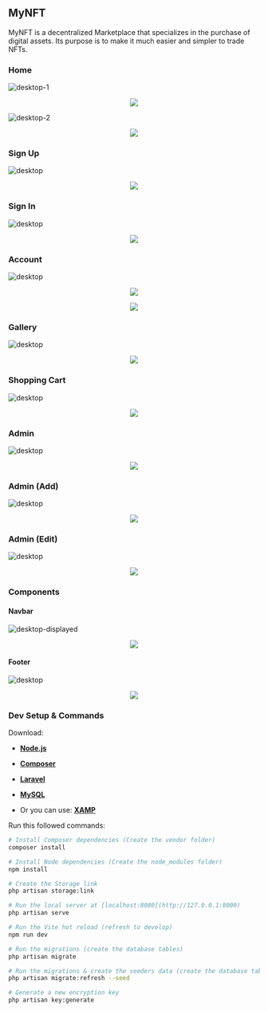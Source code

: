 ## MyNFT

MyNFT is a decentralized Marketplace that specializes in the purchase of digital assets. Its purpose is to make it much easier and simpler to trade NFTs.

### Home

![desktop-1](https://github.com/RubenChirino/myNFT/assets/52714843/dfcf9c46-fe23-4276-a252-c5e6d473a712)

<p align="center">
  <img src="https://github.com/RubenChirino/myNFT/assets/52714843/b30f4938-12fb-4858-9f93-89815b5d318e">
</p>

![desktop-2](https://github.com/RubenChirino/myNFT/assets/52714843/4abd96ad-92c7-4cb7-b9c2-d5028b1605e5)

<p align="center">
  <img src="https://github.com/RubenChirino/myNFT/assets/52714843/9419710c-0d24-4c7e-9621-bb23552d211b">
</p>

### Sign Up

![desktop](https://github.com/RubenChirino/myNFT/assets/52714843/2b1a5a92-d9f2-4555-82a8-2aa595c0354a)

<p align="center">
  <img src="https://github.com/RubenChirino/myNFT/assets/52714843/51dbf8bd-a024-4698-9103-4a5475e55848">
</p>

### Sign In

![desktop](https://github.com/RubenChirino/myNFT/assets/52714843/e0299366-e839-47fc-a16d-badffd8be7c0)

<p align="center">
  <img src="https://github.com/RubenChirino/myNFT/assets/52714843/67e3405a-6129-45f2-b5ef-eeaeff3c01e3">
</p>

### Account

![desktop](https://github.com/RubenChirino/myNFT/assets/52714843/5b7b1179-a30d-4533-b9ab-27e991a02e66)

<p align="center">
  <img src="https://github.com/RubenChirino/myNFT/assets/52714843/3e6d8d25-7670-40c1-922f-b165517872db">
</p>

<p align="center">
  <img src="https://github.com/RubenChirino/myNFT/assets/52714843/e59aedbf-2a87-432a-8c59-2180a3a5247c">
</p>

### Gallery

![desktop](https://github.com/RubenChirino/myNFT/assets/52714843/78e75d26-d0aa-4f3f-b054-46f2233ff77b)

<p align="center">
  <img src="https://github.com/RubenChirino/myNFT/assets/52714843/56345c74-c2f8-4642-b6ed-01e4b5b24a76">
</p>

### Shopping Cart

![desktop](https://github.com/RubenChirino/myNFT/assets/52714843/39150107-7f4a-4e14-bba6-724f23955045)

<p align="center">
  <img src="https://github.com/RubenChirino/myNFT/assets/52714843/a924599e-6888-435e-9c66-bcc1a17ba271">
</p>

### Admin

![desktop](https://github.com/RubenChirino/myNFT/assets/52714843/0030ec2c-69c6-490e-a2a4-c40f500df4b9)

<p align="center">
  <img src="https://github.com/RubenChirino/myNFT/assets/52714843/2b07842c-81ea-4ef4-915b-a6a3b04adcd5">
</p>

### Admin (Add)

![desktop](https://github.com/RubenChirino/myNFT/assets/52714843/84a96080-b82c-451d-9fa4-29fda909f924)

<p align="center">
  <img src="https://github.com/RubenChirino/myNFT/assets/52714843/37c01f7c-bb75-4470-a794-538f1d5706e7">
</p>

### Admin (Edit)

![desktop](https://github.com/RubenChirino/myNFT/assets/52714843/ecd2f488-2ea0-4170-8a49-9c7ea6150172)

<p align="center">
  <img src="https://github.com/RubenChirino/myNFT/assets/52714843/56ed9fb2-c243-4388-83e5-d7133432a319">
</p>

### Components

#### Navbar

![desktop-displayed](https://github.com/RubenChirino/myNFT/assets/52714843/04a29296-9446-4196-a736-04c468adfceb)

<p align="center">
  <img src="https://github.com/RubenChirino/myNFT/assets/52714843/2402512a-2afb-47ac-9a37-1c5d2fa34aa2">
</p>

#### Footer

![desktop](https://github.com/RubenChirino/myNFT/assets/52714843/d819b687-7a2d-4a8e-88e6-2bb4480a47c2)

<p align="center">
  <img src="https://github.com/RubenChirino/myNFT/assets/52714843/cd0b78ee-3e79-43e5-a503-815cdef13023">
</p>

### Dev Setup & Commands

Download:

- **[Node.js](https://nodejs.org/en/download)**

- **[Composer](https://getcomposer.org)**
- **[Laravel](https://laravel.com/docs/9.x/installation)**
- **[MySQL](https://www.mysql.com/downloads)**
- Or you can use: **[XAMP](https://www.apachefriends.org)**

Run this followed commands:

```bash
# Install Composer dependencies (Create the vendor folder)
composer install

# Install Node dependencies (Create the node_modules folder)
npm install

# Create the Storage link
php artisan storage:link

# Run the local server at [localhost:8080](http://127.0.0.1:8000)
php artisan serve

# Run the Vite hot reload (refresh to develop)
npm run dev

# Run the migrations (create the database tables)
php artisan migrate

# Run the migrations & create the seeders data (create the database tables with faker data)
php artisan migrate:refresh --seed

# Generate a new encryption key 
php artisan key:generate
```
